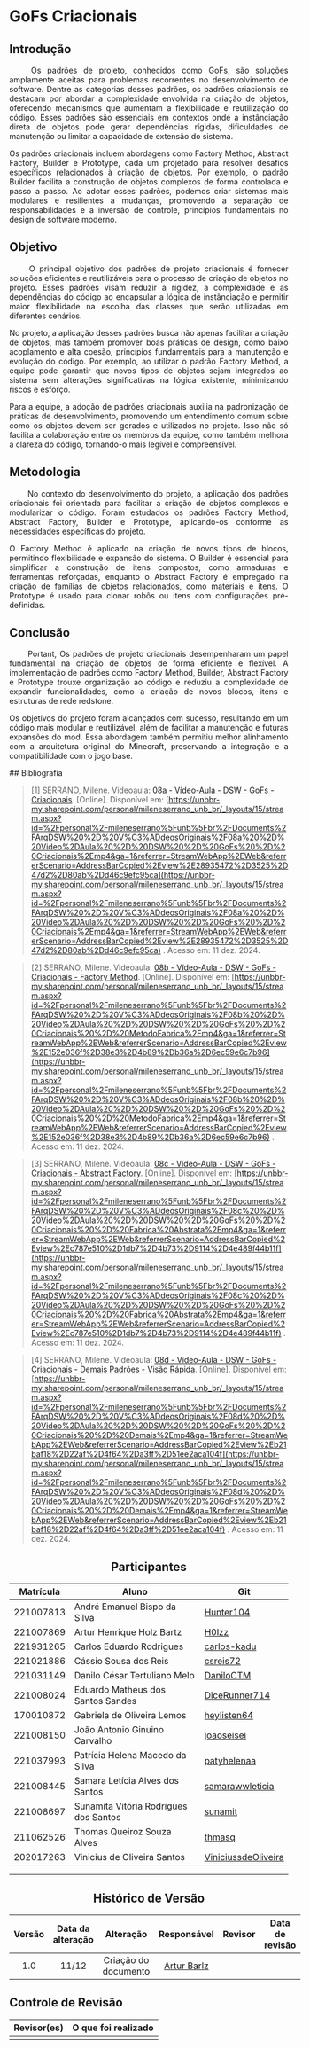 # GoFs Criacionais

## Introdução 
<!--  
- **Apresente o tema do projeto ou estudo;**
- **Busque trazer referências no decorrer do texto;**
- Destaque a relevância do diagrama ou abordagem para a área de aplicação.
- Mencione brevemente os principais aspectos que serão abordados no documento.
-->

<div align="justify">&emsp;&emsp;
Os padrões de projeto, conhecidos como GoFs, são soluções amplamente aceitas para problemas recorrentes no desenvolvimento de software. Dentre as categorias desses padrões, os padrões criacionais se destacam por abordar a complexidade envolvida na criação de objetos, oferecendo mecanismos que aumentam a flexibilidade e reutilização do código. Esses padrões são essenciais em contextos onde a instânciação direta de objetos pode gerar dependências rígidas, dificuldades de manutenção ou limitar a capacidade de extensão do sistema.

Os padrões criacionais incluem abordagens como Factory Method, Abstract Factory, Builder e Prototype, cada um projetado para resolver desafios específicos relacionados à criação de objetos. Por exemplo, o padrão Builder facilita a construção de objetos complexos de forma controlada e passo a passo. Ao adotar esses padrões, podemos criar sistemas mais modulares e resilientes a mudanças, promovendo a separação de responsabilidades e a inversão de controle, princípios fundamentais no design de software moderno.
</div>

## Objetivo
<!--  
- **Declare o que se pretende alcançar com o diagrama em projetos no geral; Busque referenciar!**
- **Declare o que se pretende alcançar com o diagrama para equipe neste contexto;**
- **Destaque os resultados esperados, como soluções para problemas, melhorias no entendimento ou suporte à tomada de decisões.**
-->

<div align="justify">&emsp;&emsp;
O principal objetivo dos padrões de projeto criacionais é fornecer soluções eficientes e reutilizáveis para o processo de criação de objetos no projeto. Esses padrões visam reduzir a rigidez, a complexidade e as dependências do código ao encapsular a lógica de instânciação e permitir maior flexibilidade na escolha das classes que serão utilizadas em diferentes cenários.

No projeto, a aplicação desses padrões busca não apenas facilitar a criação de objetos, mas também promover boas práticas de design, como baixo acoplamento e alta coesão, princípios fundamentais para a manutenção e evolução do código. Por exemplo, ao utilizar o padrão Factory Method, a equipe pode garantir que novos tipos de objetos sejam integrados ao sistema sem alterações significativas na lógica existente, minimizando riscos e esforço.

  Para a equipe, a adoção de padrões criacionais auxilia na padronização de práticas de desenvolvimento, promovendo um entendimento comum sobre como os objetos devem ser gerados e utilizados no projeto. Isso não só facilita a colaboração entre os membros da equipe, como também melhora a clareza do código, tornando-o mais legível e compreensível.
</div>

## Metodologia
<!--  
- **Explique o processo utilizado para desenvolver o trabalho. COMO foi feito?**
- **Descreva as ferramentas, técnicas ou referências utilizadas na construção do diagrama ou solução. Se houver alguma ferramenta específica determinada pela professora, a sugestão é usá-la sendo em qualquer etapa do processo. Podem começar com uma ferramenta que já são familiarizados e depois explorar outras ferramentas.**
- Se desejarem, podem citar os desafios encontrados seguindo a metodologia, propostas de melhoria, etc.
-->

<div align="justify">&emsp;&emsp;
No contexto do desenvolvimento do projeto, a aplicação dos padrões criacionais foi orientada para facilitar a criação de objetos complexos e modularizar o código. Foram estudados os padrões Factory Method, Abstract Factory, Builder e Prototype, aplicando-os conforme as necessidades específicas do projeto.

O Factory Method é aplicado na criação de novos tipos de blocos, permitindo flexibilidade e expansão do sistema. O Builder é essencial para simplificar a construção de itens compostos, como armaduras e ferramentas reforçadas, enquanto o Abstract Factory é empregado na criação de famílias de objetos relacionados, como materiais e itens. O Prototype é usado para clonar robôs ou itens com configurações pré-definidas.
</div>


## Conclusão
<!--  
-   **Resuma os pontos principais do trabalho.**
-   **Avalie se os objetivos foram alcançados e o impacto do trabalho.**
-   **Apresente perspectivas para melhorias ou trabalhos futuros.**
-->

<div align="justify">&emsp;&emsp;
Portant, Os padrões de projeto criacionais desempenharam um papel fundamental na criação de objetos de forma eficiente e flexível. A implementação de padrões como Factory Method, Builder, Abstract Factory e Prototype trouxe organização ao código e reduziu a complexidade de expandir funcionalidades, como a criação de novos blocos, itens e estruturas de rede redstone.

Os objetivos do projeto foram alcançados com sucesso, resultando em um código mais modular e reutilizável, além de facilitar a manutenção e futuras expansões do mod. Essa abordagem também permitiu melhor alinhamento com a arquitetura original do Minecraft, preservando a integração e a compatibilidade com o jogo base.
</div>
## Bibliografia 

<!-- - **Altere!**-->

> [1] SERRANO, Milene. Videoaula: [08a - Vídeo-Aula - DSW - GoFs - Criacionais](https://unbbr-my.sharepoint.com/personal/mileneserrano_unb_br/_layouts/15/stream.aspx?id=%2Fpersonal%2Fmileneserrano%5Funb%5Fbr%2FDocuments%2FArqDSW%20%2D%20V%C3%ADdeosOriginais%2F08a%20%2D%20Video%2DAula%20%2D%20DSW%20%2D%20GoFs%20%2D%20Criacionais%2Emp4&ga=1&referrer=StreamWebApp%2EWeb&referrerScenario=AddressBarCopied%2Eview%2E28935472%2D3525%2D47d2%2D80ab%2Dd46c9efc95ca). [Online]. Disponível em: [https://unbbr-my.sharepoint.com/personal/mileneserrano_unb_br/_layouts/15/stream.aspx?id=%2Fpersonal%2Fmileneserrano%5Funb%5Fbr%2FDocuments%2FArqDSW%20%2D%20V%C3%ADdeosOriginais%2F08a%20%2D%20Video%2DAula%20%2D%20DSW%20%2D%20GoFs%20%2D%20Criacionais%2Emp4&ga=1&referrer=StreamWebApp%2EWeb&referrerScenario=AddressBarCopied%2Eview%2E28935472%2D3525%2D47d2%2D80ab%2Dd46c9efc95ca](https://unbbr-my.sharepoint.com/personal/mileneserrano_unb_br/_layouts/15/stream.aspx?id=%2Fpersonal%2Fmileneserrano%5Funb%5Fbr%2FDocuments%2FArqDSW%20%2D%20V%C3%ADdeosOriginais%2F08a%20%2D%20Video%2DAula%20%2D%20DSW%20%2D%20GoFs%20%2D%20Criacionais%2Emp4&ga=1&referrer=StreamWebApp%2EWeb&referrerScenario=AddressBarCopied%2Eview%2E28935472%2D3525%2D47d2%2D80ab%2Dd46c9efc95ca) . Acesso em: 11 dez. 2024.

> [2] SERRANO, Milene. Videoaula: [08b - Vídeo-Aula - DSW - GoFs - Criacionais - Factory Method](https://unbbr-my.sharepoint.com/personal/mileneserrano_unb_br/_layouts/15/stream.aspx?id=%2Fpersonal%2Fmileneserrano%5Funb%5Fbr%2FDocuments%2FArqDSW%20%2D%20V%C3%ADdeosOriginais%2F08b%20%2D%20Video%2DAula%20%2D%20DSW%20%2D%20GoFs%20%2D%20Criacionais%20%2D%20MetodoFabrica%2Emp4&ga=1&referrer=StreamWebApp%2EWeb&referrerScenario=AddressBarCopied%2Eview%2E152e036f%2D38e3%2D4b89%2Db36a%2D6ec59e6c7b96). [Online]. Disponível em: [https://unbbr-my.sharepoint.com/personal/mileneserrano_unb_br/_layouts/15/stream.aspx?id=%2Fpersonal%2Fmileneserrano%5Funb%5Fbr%2FDocuments%2FArqDSW%20%2D%20V%C3%ADdeosOriginais%2F08b%20%2D%20Video%2DAula%20%2D%20DSW%20%2D%20GoFs%20%2D%20Criacionais%20%2D%20MetodoFabrica%2Emp4&ga=1&referrer=StreamWebApp%2EWeb&referrerScenario=AddressBarCopied%2Eview%2E152e036f%2D38e3%2D4b89%2Db36a%2D6ec59e6c7b96](https://unbbr-my.sharepoint.com/personal/mileneserrano_unb_br/_layouts/15/stream.aspx?id=%2Fpersonal%2Fmileneserrano%5Funb%5Fbr%2FDocuments%2FArqDSW%20%2D%20V%C3%ADdeosOriginais%2F08b%20%2D%20Video%2DAula%20%2D%20DSW%20%2D%20GoFs%20%2D%20Criacionais%20%2D%20MetodoFabrica%2Emp4&ga=1&referrer=StreamWebApp%2EWeb&referrerScenario=AddressBarCopied%2Eview%2E152e036f%2D38e3%2D4b89%2Db36a%2D6ec59e6c7b96) . Acesso em: 11 dez. 2024.

> [3] SERRANO, Milene. Videoaula: [08c - Vídeo-Aula - DSW - GoFs - Criacionais - Abstract Factory](https://unbbr-my.sharepoint.com/personal/mileneserrano_unb_br/_layouts/15/stream.aspx?id=%2Fpersonal%2Fmileneserrano%5Funb%5Fbr%2FDocuments%2FArqDSW%20%2D%20V%C3%ADdeosOriginais%2F08c%20%2D%20Video%2DAula%20%2D%20DSW%20%2D%20GoFs%20%2D%20Criacionais%20%2D%20Fabrica%20Abstrata%2Emp4&ga=1&referrer=StreamWebApp%2EWeb&referrerScenario=AddressBarCopied%2Eview%2Ec787e510%2D1db7%2D4b73%2D9114%2D4e489f44b11f). [Online]. Disponível em: [https://unbbr-my.sharepoint.com/personal/mileneserrano_unb_br/_layouts/15/stream.aspx?id=%2Fpersonal%2Fmileneserrano%5Funb%5Fbr%2FDocuments%2FArqDSW%20%2D%20V%C3%ADdeosOriginais%2F08c%20%2D%20Video%2DAula%20%2D%20DSW%20%2D%20GoFs%20%2D%20Criacionais%20%2D%20Fabrica%20Abstrata%2Emp4&ga=1&referrer=StreamWebApp%2EWeb&referrerScenario=AddressBarCopied%2Eview%2Ec787e510%2D1db7%2D4b73%2D9114%2D4e489f44b11f](https://unbbr-my.sharepoint.com/personal/mileneserrano_unb_br/_layouts/15/stream.aspx?id=%2Fpersonal%2Fmileneserrano%5Funb%5Fbr%2FDocuments%2FArqDSW%20%2D%20V%C3%ADdeosOriginais%2F08c%20%2D%20Video%2DAula%20%2D%20DSW%20%2D%20GoFs%20%2D%20Criacionais%20%2D%20Fabrica%20Abstrata%2Emp4&ga=1&referrer=StreamWebApp%2EWeb&referrerScenario=AddressBarCopied%2Eview%2Ec787e510%2D1db7%2D4b73%2D9114%2D4e489f44b11f) . Acesso em: 11 dez. 2024.

> [4] SERRANO, Milene. Videoaula: [08d - Vídeo-Aula - DSW - GoFs - Criacionais - Demais Padrões - Visão Rápida](https://unbbr-my.sharepoint.com/personal/mileneserrano_unb_br/_layouts/15/stream.aspx?id=%2Fpersonal%2Fmileneserrano%5Funb%5Fbr%2FDocuments%2FArqDSW%20%2D%20V%C3%ADdeosOriginais%2F08d%20%2D%20Video%2DAula%20%2D%20DSW%20%2D%20GoFs%20%2D%20Criacionais%20%2D%20Demais%2Emp4&ga=1&referrer=StreamWebApp%2EWeb&referrerScenario=AddressBarCopied%2Eview%2Eb21baf18%2D22af%2D4f64%2Da3ff%2D51ee2aca104f). [Online]. Disponível em: [https://unbbr-my.sharepoint.com/personal/mileneserrano_unb_br/_layouts/15/stream.aspx?id=%2Fpersonal%2Fmileneserrano%5Funb%5Fbr%2FDocuments%2FArqDSW%20%2D%20V%C3%ADdeosOriginais%2F08d%20%2D%20Video%2DAula%20%2D%20DSW%20%2D%20GoFs%20%2D%20Criacionais%20%2D%20Demais%2Emp4&ga=1&referrer=StreamWebApp%2EWeb&referrerScenario=AddressBarCopied%2Eview%2Eb21baf18%2D22af%2D4f64%2Da3ff%2D51ee2aca104f](https://unbbr-my.sharepoint.com/personal/mileneserrano_unb_br/_layouts/15/stream.aspx?id=%2Fpersonal%2Fmileneserrano%5Funb%5Fbr%2FDocuments%2FArqDSW%20%2D%20V%C3%ADdeosOriginais%2F08d%20%2D%20Video%2DAula%20%2D%20DSW%20%2D%20GoFs%20%2D%20Criacionais%20%2D%20Demais%2Emp4&ga=1&referrer=StreamWebApp%2EWeb&referrerScenario=AddressBarCopied%2Eview%2Eb21baf18%2D22af%2D4f64%2Da3ff%2D51ee2aca104f) . Acesso em: 11 dez. 2024.


<center>

## Participantes

</center>

<!-- de preferência: em ordem alfabética, seguindo o exemplo: -->

<div style="margin: 0 auto; width: fit-content;">

| Matrícula | Aluno                                 | Git                                                           |
| --------- | ------------------------------------- | ------------------------------------------------------------- |
| 221007813 | André Emanuel Bispo da Silva          | [Hunter104](https://github.com/Hunter104)                     |
| 221007869 | Artur Henrique Holz Bartz             | [H0lzz](https://github.com/H0lzz)                             |
| 221931265 | Carlos Eduardo Rodrigues              | [carlos-kadu](https://github.com/carlos-kadu)                 |
| 221021886 | Cássio Sousa dos Reis                 | [csreis72](https://github.com/csreis72)                       |
| 221031149 | Danilo César Tertuliano Melo          | [DaniloCTM](https://github.com/DaniloCTM)                     |
| 221008024 | Eduardo Matheus dos Santos Sandes     | [DiceRunner714](https://github.com/DiceRunner714)             |
| 170010872 | Gabriela de Oliveira Lemos            | [heylisten64](https://github.com/heylisten64)                 |
| 221008150 | João Antonio Ginuino Carvalho         | [joaoseisei](https://github.com/joaoseisei)                   |
| 221037993 | Patrícia Helena Macedo da Silva       | [patyhelenaa](https://github.com/patyhelenaa)                 |
| 221008445 | Samara Letícia Alves dos Santos       | [samarawwleticia](https://github.com/samarawwleticia)         |
| 221008697 | Sunamita Vitória Rodrigues dos Santos | [sunamit](https://github.com/sunamit)                         |
| 211062526 | Thomas Queiroz Souza Alves            | [thmasq](https://github.com/thmasq)                           |
| 202017263 | Vinicius de Oliveira Santos           | [ViniciussdeOliveira](https://github.com/ViniciussdeOliveira) |

</div>

---

<center>

## Histórico de Versão

</center>

<!-- Lembre de alterar a data -->
<!-- É PRA POR O NOME, NÃO O USER DO GITHUB -->

<div style="margin: 0 auto; width: fit-content;">

| Versão | Data da alteração |            Alteração            |                  Responsável                  |                      Revisor                       | Data de revisão |
| :----: | :---------------: | :-----------------------------: | :-------------------------------------------: | :------------------------------------------------: | :-------------: |
|  1.0   |       11/12       |      Criação do documento       |    [Artur Barlz](https://github.com/H0lzz)    |                                                    |                 | 

</div>

## Controle de Revisão

|                        Revisor(es)                        |                                             O que foi realizado                                             |
|:---------------------------------------------------------:|:-----------------------------------------------------------------------------------------------------------:|
|                                                           |                                                                                                             |
